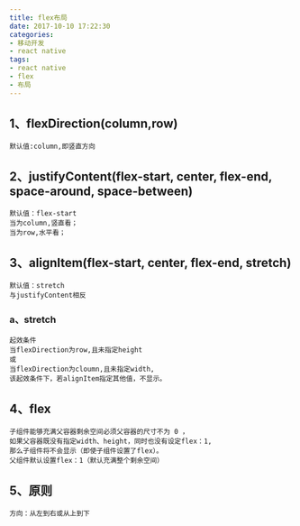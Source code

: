 ```yaml
---
title: flex布局
date: 2017-10-10 17:22:30
categories:
- 移动开发
- react native
tags:
- react native
- flex
- 布局
---
```

## 1、flexDirection(column,row)
```
默认值:column,即竖直方向
```
## 2、justifyContent(flex-start, center, flex-end, space-around,  space-between)

```
默认值：flex-start
当为column,竖直看；
当为row,水平看；
```
## 3、alignItem(flex-start, center, flex-end, stretch)
```
默认值：stretch
与justifyContent相反
```
<!--more-->
### a、stretch
```
起效条件
当flexDirection为row,且未指定height
或
当flexDirection为cloumn,且未指定width,
该起效条件下，若alignItem指定其他值，不显示。
```
## 4、flex
```
子组件能够充满父容器剩余空间必须父容器的尺寸不为 0 ，
如果父容器既没有指定width、height，同时也没有设定flex：1,
那么子组件将不会显示（即使子组件设置了flex）。
父组件默认设置flex：1（默认充满整个剩余空间）
```

## 5、原则
```
方向：从左到右或从上到下
```

